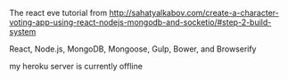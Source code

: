 The react eve tutorial from 
http://sahatyalkabov.com/create-a-character-voting-app-using-react-nodejs-mongodb-and-socketio/#step-2-build-system

React, Node.js, MongoDB, Mongoose, Gulp, Bower, and Browserify

my heroku server is currently offline
